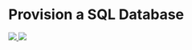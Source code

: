 # Provision a SQL Database

<a href="https://portal.azure.com/#create/Microsoft.Template/uri/https://raw.githubusercontent.com/rramoscabral/MicrosoftAzure/master/templates/AzureSQLDatabase/azuredeploy" target="_blank">
    <img src="http://azuredeploy.net/deploybutton.png"/>
</a>
<a href="http://armviz.io/#/?load=https://raw.githubusercontent.com/rramoscabral/MicrosoftAzure/master/templates/AzureSQLDatabase/azuredeploy" target="_blank">
    <img src="http://armviz.io/visualizebutton.png"/>
</a>

